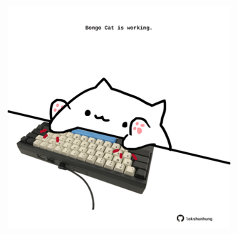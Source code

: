 <!-- built at 21/03/2025, 14:00:32 UTC -->
<p align="center">
  <img width="500" height="500" src="./ReadmeImage.svg">
</p>
